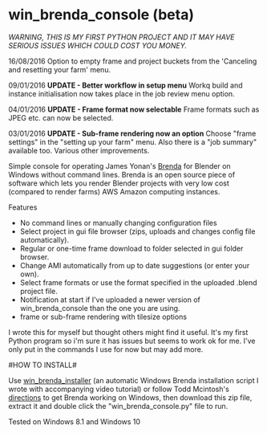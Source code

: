# win_brenda_console (beta)

*WARNING, THIS IS MY FIRST PYTHON PROJECT AND IT MAY HAVE SERIOUS ISSUES WHICH COULD COST YOU MONEY.*

16/08/2016
Option to empty frame and project buckets from the 'Canceling and resetting your farm' menu.

09/01/2016 **UPDATE - Better workflow in setup menu**
Workq build and instance initialisation now takes place in the job review menu option.

04/01/2016 **UPDATE - Frame format now selectable**
Frame formats such as JPEG etc. can now be selected.

03/01/2016 **UPDATE - Sub-frame rendering now an option**
Choose "frame settings" in the "setting up your farm" menu. Also there is a "job summary" available too. Various other improvements.

Simple console for operating James Yonan's [Brenda](https://github.com/jamesyonan/brenda) for Blender on Windows without command lines. Brenda is an open source piece of software which lets you render Blender projects with very low cost (compared to render farms) AWS Amazon computing instances.

Features

* No command lines or manually changing configuration files
* Select project in gui file browser (zips, uploads and changes config file automatically).
* Regular or one-time frame download to folder selected in gui folder browser.
* Change AMI automatically from up to date suggestions (or enter your own).
* Select frame formats or use the format specified in the uploaded .blend project file.
* Notification at start if I've uploaded a newer version of win_brenda_console than the one you are using.
* frame or sub-frame rendering with tilesize options

I wrote this for myself but thought others might find it useful. It's my first Python program so i'm sure it has issues but seems to work ok for me. I've only put in the commands I use for now but may add more.
 
#HOW TO INSTALL#

Use [win_brenda_installer](https://github.com/rider-rebooted/win_brenda_installer) (an automatic Windows Brenda installation script I wrote with accompanying video tutorial) or follow Todd Mcintosh's [directions](http://brendapro.com/forum/viewtopic.php?f=0&t=76&sid=e6bc8c5335e35bab0605da5a5a6f9965) to get Brenda working on Windows, then download this zip file, extract it and double click the "win_brenda_console.py" file to run.


Tested on Windows 8.1 and Windows 10


